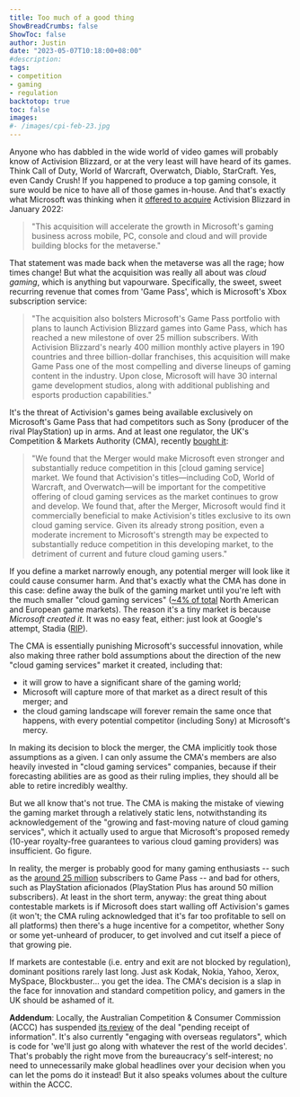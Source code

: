 ```yaml
---
title: Too much of a good thing
ShowBreadCrumbs: false
ShowToc: false
author: Justin
date: "2023-05-07T10:18:00+08:00"
#description: 
tags:
- competition
- gaming
- regulation
backtotop: true
toc: false
images:
#- /images/cpi-feb-23.jpg
---
```


Anyone who has dabbled in the wide world of video games will probably know of Activision Blizzard, or at the very least will have heard of its games. Think Call of Duty, World of Warcraft, Overwatch, Diablo, StarCraft. Yes, even Candy Crush! If you happened to produce a top gaming console, it sure would be nice to have all of those games in-house. And that's exactly what Microsoft was thinking when it [offered to acquire](https://news.microsoft.com/2022/01/18/microsoft-to-acquire-activision-blizzard-to-bring-the-joy-and-community-of-gaming-to-everyone-across-every-device/) Activision Blizzard in January 2022:

> "This acquisition will accelerate the growth in Microsoft's gaming business across mobile, PC, console and cloud and will provide building blocks for the metaverse."

That statement was made back when the metaverse was all the rage; how times change! But what the acquisition was really all about was *cloud gaming*, which is anything but vapourware. Specifically, the sweet, sweet recurring revenue that comes from 'Game Pass', which is Microsoft's Xbox subscription service:

> "The acquisition also bolsters Microsoft's Game Pass portfolio with plans to launch Activision Blizzard games into Game Pass, which has reached a new milestone of over 25 million subscribers. With Activision Blizzard's nearly 400 million monthly active players in 190 countries and three billion-dollar franchises, this acquisition will make Game Pass one of the most compelling and diverse lineups of gaming content in the industry. Upon close, Microsoft will have 30 internal game development studios, along with additional publishing and esports production capabilities."

It's the threat of Activision's games being available exclusively on Microsoft's Game Pass that had competitors such as Sony (producer of the rival PlayStation) up in arms. And at least one regulator, the UK's Competition & Markets Authority (CMA), recently [bought it](https://assets.publishing.service.gov.uk/media/6448f377814c66000c8d067f/Microsoft-Activision_FR_Summary.pdf):

> "We found that the Merger would make Microsoft even stronger and substantially reduce competition in this [cloud gaming service] market. We found that Activision's titles—including CoD, World of Warcraft, and Overwatch—will be important for the competitive offering of cloud gaming services as the market continues to grow and develop. We found that, after the Merger, Microsoft would find it commercially beneficial to make Activision's titles exclusive to its own cloud gaming service. Given its already strong position, even a moderate increment to Microsoft's strength may be expected to substantially reduce competition in this developing market, to the detriment of current and future cloud gaming users."

If you define a market narrowly enough, any potential merger will look like it could cause consumer harm. And that's exactly what the CMA has done in this case: define away the bulk of the gaming market until you're left with the much smaller "cloud gaming services" ([~4% of total](https://www.axios.com/2022/03/28/video-game-subscriptions-xbox-game-pass-netflix) North American and European game markets). The reason it's a tiny market is because *Microsoft created it*. It was no easy feat, either: just look at Google's attempt, Stadia ([RIP](https://www.bbc.com/news/technology-64293595)).

The CMA is essentially punishing Microsoft's successful innovation, while also making three rather bold assumptions about the direction of the new "cloud gaming services" market it created, including that:

- it will grow to have a significant share of the gaming world;
- Microsoft will capture more of that market as a direct result of this merger; and
- the cloud gaming landscape will forever remain the same once that happens, with every potential competitor (including Sony) at Microsoft's mercy. 

In making its decision to block the merger, the CMA implicitly took those assumptions as a given. I can only assume the CMA's members are also heavily invested in "cloud gaming services" companies, because if their forecasting abilities are as good as their ruling implies, they should all be able to retire incredibly wealthy.

But we all know that's not true. The CMA is making the mistake of viewing the gaming market through a relatively static lens, notwithstanding its acknowledgement of the "growing and fast-moving nature of cloud gaming services", which it actually used to argue that Microsoft's proposed remedy (10-year royalty-free guarantees to various cloud gaming providers) was insufficient. Go figure.

In reality, the merger is probably good for many gaming enthusiasts -- such as the [around 25 million](https://www.dualshockers.com/xbox-game-pass-has-half-subscribers-of-playstation-plus-despite-its-offerings/) subscribers to Game Pass -- and bad for others, such as PlayStation aficionados (PlayStation Plus has around 50 million subscribers). At least in the short term, anyway: the great thing about contestable markets is if Microsoft does start walling off Activision's games (it won't; the CMA ruling acknowledged that it's far too profitable to sell on all platforms) then there's a huge incentive for a competitor, whether Sony or some yet-unheard of producer, to get involved and cut itself a piece of that growing pie.

If markets are contestable (i.e. entry and exit are not blocked by regulation), dominant positions rarely last long. Just ask Kodak, Nokia, Yahoo, Xerox, MySpace, Blockbuster... you get the idea. The CMA's decision is a slap in the face for innovation and standard competition policy, and gamers in the UK should be ashamed of it.

**Addendum**: Locally, the Australian Competition & Consumer Commission (ACCC) has suspended [its review](https://www.accc.gov.au/public-registers/mergers-registers/public-informal-merger-reviews/microsoft-corporation-activision-blizzard-inc) of the deal "pending receipt of information". It's also currently "engaging with overseas regulators", which is code for 'we'll just go along with whatever the rest of the world decides'. That's probably the right move from the bureaucracy's self-interest; no need to unnecessarily make global headlines over your decision when you can let the poms do it instead! But it also speaks volumes about the culture within the ACCC.